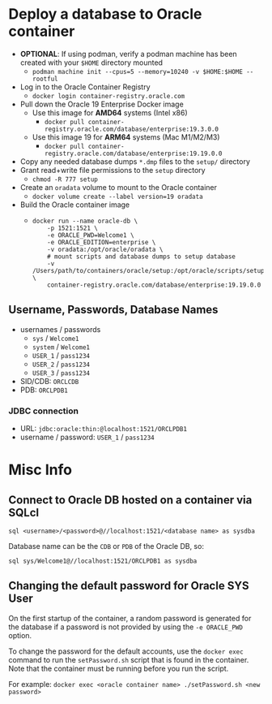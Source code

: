 # Deploy a database to Oracle container

-   **OPTIONAL**: If using podman, verify a podman machine has been created with your `$HOME` directory mounted
    -   `podman machine init --cpus=5 --memory=10240 -v $HOME:$HOME --rootful`
-   Log in to the Oracle Container Registry
    -   `docker login container-registry.oracle.com`
-   Pull down the Oracle 19 Enterprise Docker image
    -   Use this image for **AMD64** systems (Intel x86)
        -   `docker pull container-registry.oracle.com/database/enterprise:19.3.0.0`
    -   Use this image 19 for **ARM64** systems (Mac M1/M2/M3)
        -   `docker pull container-registry.oracle.com/database/enterprise:19.19.0.0`
-   Copy any needed database dumps `*.dmp` files to the `setup/` directory
-   Grant read+write file permissions to the `setup` directory
    -   `chmod -R 777 setup`
-   Create an `oradata` volume to mount to the Oracle container
    -   `docker volume create --label version=19 oradata`
-   Build the Oracle container image
    -   ```shell
        docker run --name oracle-db \
            -p 1521:1521 \
            -e ORACLE_PWD=Welcome1 \
            -e ORACLE_EDITION=enterprise \
            -v oradata:/opt/oracle/oradata \
            # mount scripts and database dumps to setup database
            -v /Users/path/to/containers/oracle/setup:/opt/oracle/scripts/setup \
            container-registry.oracle.com/database/enterprise:19.19.0.0
        ```

## Username, Passwords, Database Names

-   usernames / passwords
    -   `sys` / `Welcome1`
    -   `system` / `Welcome1`
    -   `USER_1` / `pass1234`
    -   `USER_2` / `pass1234`
    -   `USER_3` / `pass1234`
-   SID/CDB: `ORCLCDB`
-   PDB: `ORCLPDB1`

### JDBC connection

-   URL: `jdbc:oracle:thin:@localhost:1521/ORCLPDB1`
-   username / password: `USER_1` / `pass1234`

# Misc Info

## Connect to Oracle DB hosted on a container via SQLcl

`sql <username>/<password>@//localhost:1521/<database name> as sysdba`

Database name can be the `CDB` or `PDB` of the Oracle DB, so:

`sql sys/Welcome1@//localhost:1521/ORCLPDB1 as sysdba`

## Changing the default password for Oracle SYS User

On the first startup of the container, a random password is generated for the database if a password is not provided by using the `-e ORACLE_PWD` option.

To change the password for the default accounts, use the `docker exec` command to run the `setPassword.sh` script that is found in the container. Note that the container must be running before you run the script.

For example:
`docker exec <oracle container name> ./setPassword.sh <new password>`
